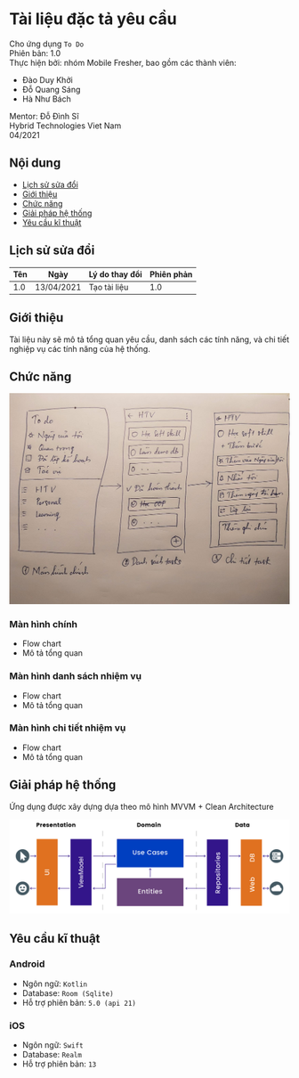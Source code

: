 # Tài liệu đặc tả yêu cầu

Cho ứng dụng `To Do`  
Phiên bản: 1.0  
Thực hiện bởi: nhóm Mobile Fresher, bao gồm các thành viên:
* Đào Duy Khởi
* Đỗ Quang Sáng
* Hà Như Bách

Mentor: Đỗ Đình Sĩ  
Hybrid Technologies Viet Nam  
04/2021

## Nội dung

* [Lịch sử sửa đổi](#lịch-sử-sửa-đổi)
* [Giới thiệu](#giới-thiệu)
* [Chức năng](#chức-năng)
* [Giải pháp hệ thống](#giải-pháp-hệ-thống)
* [Yêu cầu kĩ thuật](#yêu-cầu-kĩ-thuật)


## Lịch sử sửa đổi
| Tên | Ngày       | Lý do thay đổi  | Phiên phản   |
| ---- | ---------- | ------------------- | --------- |
| 1.0  | 13/04/2021 | Tạo tài liệu | 1.0       |

## Giới thiệu

Tài liệu này sẽ mô tả tổng quan yêu cầu, danh sách các tính năng, và chi tiết nghiệp vụ các tính năng của hệ thống.

## Chức năng

![Screen Flow](screen-flow.jpg)

### Màn hình chính

* Flow chart
* Mô tả tổng quan

### Màn hình danh sách nhiệm vụ

* Flow chart
* Mô tả tổng quan

### Màn hình chi tiết nhiệm vụ

* Flow chart
* Mô tả tổng quan

## Giải pháp hệ thống

Ứng dụng được xây dựng dựa theo mô hình MVVM + Clean Architecture

![MVVM Clean architecture](mvvm-clean.png)

## Yêu cầu kĩ thuật

### Android

* Ngôn ngữ: `Kotlin`
* Database: `Room (Sqlite)`
* Hỗ trợ phiên bản: `5.0 (api 21)`

### iOS

* Ngôn ngữ: `Swift`
* Database: `Realm`
* Hỗ trợ phiên bản: `13`